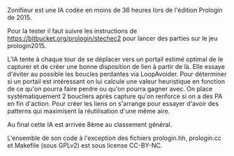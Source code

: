 Zonifieur est une IA codée en moins de 36 heures lors de l'édition Prologin de 2015.

Pour la tester il faut suivre les instructions de https://bitbucket.org/prologin/stechec2 pour lancer des parties sur le jeu prologin2015.

L'IA tente à chaque tour de se déplacer vers un portail estimé optimal de le capturer et de créer une bonne disposition de lien à partir de là.
Elle essaye d'éviter au possible les boucles perdantes via LoopAvoider.
Pour déterminer si un portail est intéressant on lui calcule une valeur heuristique en fonction de ce qu'on pourra faire perdre ou qu'on pourra gagner avec.
On place systématiquement 2 boucliers après capture qu'on renforce si on a des PA en fin d'action.
Pour créer les liens on s'arrange pour essayer d'avoir des patterns qui maximisent la réutilisation d'une même aire.

Au final cette IA est arrivée 8ème au classement général.

L'ensemble de son code à l'exception des fichiers prologin.hh, prologin.cc et Makefile (sous GPLv2) est sous license CC-BY-NC.